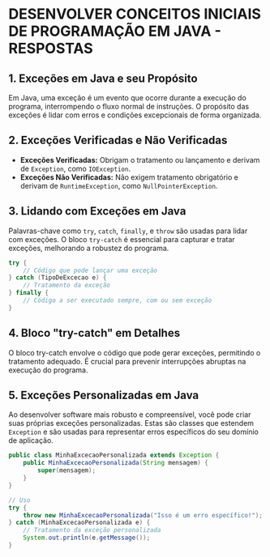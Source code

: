 # DESENVOLVER CONCEITOS INICIAIS DE PROGRAMAÇÃO EM JAVA - RESPOSTAS

## 1. Exceções em Java e seu Propósito

Em Java, uma exceção é um evento que ocorre durante a execução do programa, interrompendo o fluxo normal de instruções. O propósito das exceções é lidar com erros e condições excepcionais de forma organizada.

## 2. Exceções Verificadas e Não Verificadas

- **Exceções Verificadas:** Obrigam o tratamento ou lançamento e derivam de `Exception`, como `IOException`.
- **Exceções Não Verificadas:** Não exigem tratamento obrigatório e derivam de `RuntimeException`, como `NullPointerException`.

## 3. Lidando com Exceções em Java

Palavras-chave como `try`, `catch`, `finally`, e `throw` são usadas para lidar com exceções. O bloco `try-catch` é essencial para capturar e tratar exceções, melhorando a robustez do programa.

```java
try {
    // Código que pode lançar uma exceção
} catch (TipoDeExcecao e) {
    // Tratamento da exceção
} finally {
    // Código a ser executado sempre, com ou sem exceção
}

```
## 4. Bloco "try-catch" em Detalhes
O bloco try-catch envolve o código que pode gerar exceções, permitindo o tratamento adequado. É crucial para prevenir interrupções abruptas na execução do programa.

## 5. Exceções Personalizadas em Java

Ao desenvolver software mais robusto e compreensível, você pode criar suas próprias exceções personalizadas. Estas são classes que estendem `Exception` e são usadas para representar erros específicos do seu domínio de aplicação.

```java
public class MinhaExcecaoPersonalizada extends Exception {
    public MinhaExcecaoPersonalizada(String mensagem) {
        super(mensagem);
    }
}

// Uso
try {
    throw new MinhaExcecaoPersonalizada("Isso é um erro específico!");
} catch (MinhaExcecaoPersonalizada e) {
    // Tratamento da exceção personalizada
    System.out.println(e.getMessage());
}
